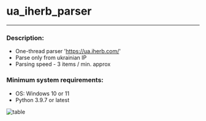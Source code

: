 # ua_iherb_parser
___
### Description:
- One-thread parser  'https://ua.iherb.com/'
- Parse only from ukrainian IP 
- Parsing speed - 3 items / min. approx
### Minimum system requirements:
- OS: Windows 10 or 11
- Python 3.9.7 or latest

![table]()
